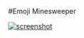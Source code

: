 #Emoji Minesweeper

[![screenshot](https://s27.postimg.org/l89q3ifyb/Screen_Shot_2017_01_22_at_7_27_21_PM.png)](https://postimg.org/image/u3ake14qn/)
